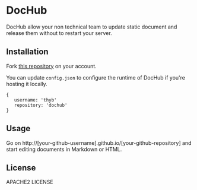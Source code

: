 DocHub
======

DocHub allow your non technical team to update static document and release them without to restart your server.

Installation
------------

Fork [this repository](https://github.com/thyb/dochub) on your account.

You can update `config.json` to configure the runtime of DocHub if you're hosting it locally.

    {
       username: 'thyb'
       repository: 'dochub'
    }

Usage
-----

Go on http://[your-github-username].github.io/[your-github-repository] and start editing documents in Markdown or HTML.

License
-------

APACHE2 LICENSE